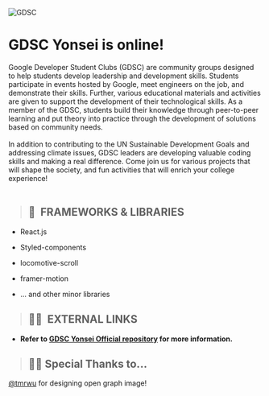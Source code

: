 ![GDSC](https://user-images.githubusercontent.com/66632117/224753013-1d6806f3-50ba-4eca-acb9-5eced4ff3b4b.png)

# GDSC Yonsei is online!

Google Developer Student Clubs (GDSC) are community groups designed to help students develop leadership and development skills. Students participate in events hosted by Google, meet engineers on the job, and demonstrate their skills. Further, various educational materials and activities are given to support the development of their technological skills. As a member of the GDSC, students build their knowledge through peer-to-peer learning and put theory into practice through the development of solutions based on community needs.
<br />
<br />
In addition to contributing to the UN Sustainable Development Goals and addressing climate issues, GDSC leaders are developing valuable coding skills and making a real difference. Come join us for various projects that will shape the society, and fun activities that will enrich your college experience!
<br />
<br />

> ## 📂&nbsp; FRAMEWORKS & LIBRARIES

- React.js
- Styled-components
- locomotive-scroll

- framer-motion
- ... and other minor libraries

> ## 👩‍💻&nbsp; EXTERNAL LINKS

- **Refer to <a href="https://github.com/gdsc-ys">GDSC Yonsei Official repository</a> for more information.**

> ## 💁‍♀️&nbsp;Special Thanks to...
<a href="https://github.com/tmrwu">@tmrwu</a> for designing open graph image!
